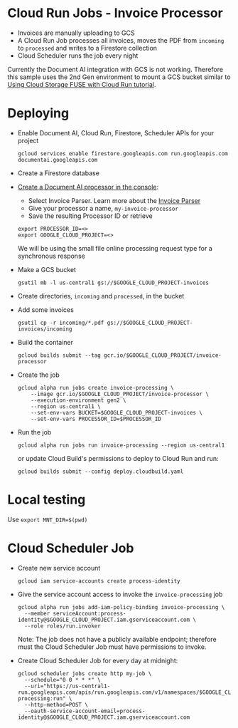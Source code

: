 # Cloud Run Jobs - Invoice Processor

* Invoices are manually uploading to GCS 
* A Cloud Run Job processes all invoices, moves the PDF from `incoming` to `processed` and writes to a Firestore collection
* Cloud Scheduler runs the job every night

Currently the Document AI integration with GCS is not working. Therefore this sample uses the 2nd Gen environment to mount a GCS bucket similar to [Using Cloud Storage FUSE with Cloud Run tutorial](https://cloud.google.com/run/docs/tutorials/network-filesystems-fuse).

# Deploying
* Enable Document AI, Cloud Run, Firestore, Scheduler APIs for your project
  ```
  gcloud services enable firestore.googleapis.com run.googleapis.com documentai.googleapis.com
  ```

* Create a Firestore database

* [Create a Document AI processor in the console](https://cloud.google.com/document-ai/docs/create-processor#create-processor):
    * Select Invoice Parser. Learn more about the [Invoice Parser](https://cloud.google.com/document-ai/docs/processors-list#processor_invoice-processor)
    * Give your processor a name, `my-invoice-processor`
    * Save the resulting Processor ID or retrieve 

    ```
    export PROCESSOR_ID=<>
    export GOOGLE_CLOUD_PROJECT=<>
    ```

  We will be using the small file online processing request type for a synchronous response

* Make a GCS bucket
  ```
  gsutil mb -l us-central1 gs://$GOOGLE_CLOUD_PROJECT-invoices
  ```

* Create directories, `incoming` and `processed`, in the bucket

* Add some invoices
  ```
  gsutil cp -r incoming/*.pdf gs://$GOOGLE_CLOUD_PROJECT-invoices/incoming
  ```

* Build the container
  ```
  gcloud builds submit --tag gcr.io/$GOOGLE_CLOUD_PROJECT/invoice-processor
  ```

* Create the job
  ```
  gcloud alpha run jobs create invoice-processing \
      --image gcr.io/$GOOGLE_CLOUD_PROJECT/invoice-processor \
      --execution-environment gen2 \
      --region us-central1 \
      --set-env-vars BUCKET=$GOOGLE_CLOUD_PROJECT-invoices \
      --set-env-vars PROCESSOR_ID=$PROCESSOR_ID
  ```

* Run the job

  ```
  gcloud alpha run jobs run invoice-processing --region us-central1
  ```

  or update Cloud Build's permissions to deploy to Cloud Run and run:

  ```
  gcloud builds submit --config deploy.cloudbuild.yaml
  ```

# Local testing

Use `export MNT_DIR=$(pwd)`

# Cloud Scheduler Job

* Create new service account
  ```
  gcloud iam service-accounts create process-identity
  ```

* Give the service account access to invoke the `invoice-processing` job
  ```
  gcloud alpha run jobs add-iam-policy-binding invoice-processing \
    --member serviceAccount:process-identity@$GOOGLE_CLOUD_PROJECT.iam.gserviceaccount.com \
    --role roles/run.invoker
  ```
  Note: The job does not have a publicly available endpoint; therefore must the Cloud Scheduler Job must have permissions to invoke.

* Create Cloud Scheduler Job for every day at midnight:
  ```
  gcloud scheduler jobs create http my-job \
    --schedule="0 0 * * *" \
    --uri="https://us-central1-run.googleapis.com/apis/run.googleapis.com/v1/namespaces/$GOOGLE_CLOUD_PROJECT/jobs/invoice-processing:run" \
    --http-method=POST \
    --oauth-service-account-email=process-identity@$GOOGLE_CLOUD_PROJECT.iam.gserviceaccount.com
  ```